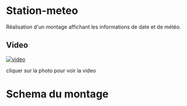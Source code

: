 # Station-meteo
Réalisation d'un montage affichant les informations de date et de météo.


## Video

[![video](https://img.youtube.com/vi/k8hlDsaNYvs/0.jpg)](https://www.youtube.com/watch?v=k8hlDsaNYvs)

cliquer sur la photo pour voir la video

# Schema du montage
